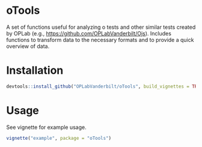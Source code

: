 # oTools

A set of functions useful for analyzing o tests and other similar
tests created by OPLab (e.g., https://github.com/OPLabVanderbilt/Ojs). Includes
functions to transform data to the necessary formats and to provide a quick
overview of data.

# Installation

```r
devtools::install_github("OPLabVanderbilt/oTools", build_vignettes = TRUE)
```

# Usage

See vignette for example usage.

```r
vignette("example", package = "oTools")
```
